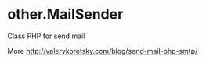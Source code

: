 # other.MailSender
Class PHP for send mail

More
http://valerykoretsky.com/blog/send-mail-php-smtp/
